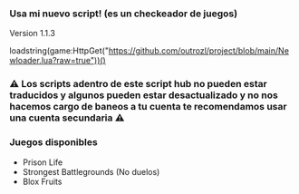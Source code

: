 ### Usa mi nuevo script! (es un checkeador de juegos)

Version 1.1.3

loadstring(game:HttpGet("https://github.com/outrozl/project/blob/main/Newloader.lua?raw=true"))()

### ⚠️ Los scripts adentro de este script hub no pueden estar traducidos y algunos pueden estar desactualizado y no nos hacemos cargo de baneos a tu cuenta te recomendamos usar una cuenta secundaria ⚠️

### Juegos disponibles

- Prison Life
- Strongest Battlegrounds (No duelos)
- Blox Fruits
